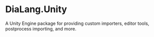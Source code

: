 # DiaLang.Unity
A Unity Engine package for providing custom importers, editor tools, postprocess importing, and more.
